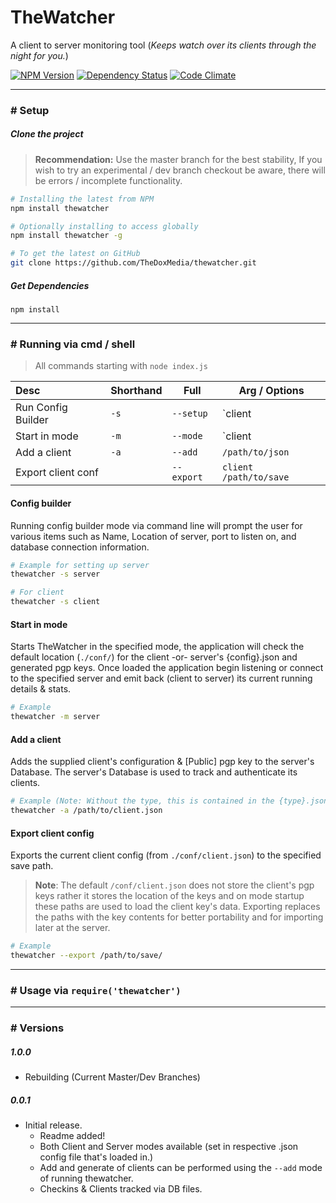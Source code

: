 TheWatcher
==========
A client to server monitoring tool (*Keeps watch over its clients through the night for you.*)

[![NPM Version][npm-badge]][npm-url] [![Dependency Status][david-dm-badge]][david-dm-url] [![Code Climate][code-climate-badge]][code-climate-url]
  
---

### # Setup

##### Clone the project

> **Recommendation:** Use the master branch for the best stability,
  If you wish to try an experimental / dev branch checkout be aware, there
  will be errors / incomplete functionality.

```bash
# Installing the latest from NPM
npm install thewatcher

# Optionally installing to access globally
npm install thewatcher -g

# To get the latest on GitHub
git clone https://github.com/TheDoxMedia/thewatcher.git
```

##### Get Dependencies

```
npm install
```

---

### # Running via cmd / shell
> All commands starting with `node index.js`

| Desc               | Shorthand     | Full       | Arg / Options            |
|:-------------------|---------------|------------|--------------------------|
| Run Config Builder | `-s`          | `--setup`  |  `client | server`       |
| Start in mode      | `-m`          | `--mode`   |  `client | server`       |
| Add a client       | `-a`          | `--add`    |  `/path/to/json`         |
| Export client conf |               | `--export` |  `client` `/path/to/save`|


#### Config builder

Running config builder mode via command line will prompt the user
for various items such as Name, Location of server, port to listen on, and
database connection information.

```bash
# Example for setting up server
thewatcher -s server

# For client
thewatcher -s client
```


#### Start in mode

Starts TheWatcher in the specified mode, the application will
check the default location (`./conf/`) for the client -or- server's {config}.json
and generated pgp keys. Once loaded the application begin listening or connect to
the specified server and emit back (client to server) its current running details
& stats.

```bash
# Example
thewatcher -m server
```


#### Add a client

Adds the supplied client's configuration & [Public] pgp key to the server's Database.
The server's Database is used to track and authenticate its clients.

```bash
# Example (Note: Without the type, this is contained in the {type}.json file)
thewatcher -a /path/to/client.json
```


#### Export client config

Exports the current client config (from `./conf/client.json`) to the specified
save path.

> **Note**: The default `/conf/client.json` does not store the client's pgp keys
rather it stores the location of the keys and on mode startup these paths are
used to load the client key's data. Exporting replaces the paths with the key
contents for better portability and for importing later at the server.

```bash
# Example
thewatcher --export /path/to/save/
```

---


### # Usage via `require('thewatcher')`



---

### # Versions
##### 1.0.0
  - Rebuilding (Current Master/Dev Branches)

##### 0.0.1
  - Initial release.
    - Readme added!
    - Both Client and Server modes available (set in respective .json config file that's loaded in.)
    - Add and generate of clients can be performed using the `--add` mode of running thewatcher.
    - Checkins & Clients tracked via DB files.

[npm-url]: https://www.npmjs.com/package/thewatcher
[npm-badge]: https://img.shields.io/npm/v/thewatcher.svg?style=flat-square
[code-climate-url]: https://codeclimate.com/github/TheDoxMedia/thewatcher
[code-climate-badge]: https://img.shields.io/codeclimate/github/TheDoxMedia/thewatcher.svg?style=flat-square
[david-dm-url]: https://david-dm.org/thedoxmedia/thewatcher
[david-dm-badge]: https://img.shields.io/david/TheDoxMedia/thewatcher.svg?style=flat-square
